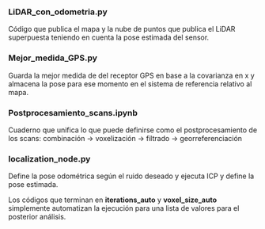 ### LiDAR_con_odometria.py
Código que publica el mapa y la nube de puntos que publica el LiDAR superpuesta teniendo en cuenta la pose estimada del sensor.


### Mejor_medida_GPS.py
Guarda la mejor medida de del receptor GPS en base a la covarianza en x y almacena la pose para ese momento en el sistema de referencia relativo al mapa.


### Postprocesamiento_scans.ipynb
Cuaderno que unifica lo que puede definirse como el postprocesamiento de los scans: 
combinación -> voxelización -> filtrado -> georreferenciación


### localization_node.py
Define la pose odométrica según el ruido deseado y ejecuta ICP y define la pose estimada.

Los códigos que terminan en **iterations_auto** y **voxel_size_auto** simplemente automatizan la ejecución para una lista de valores para el posterior análisis.

